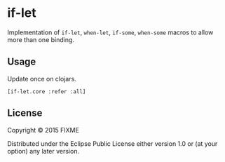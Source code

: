 # if-let

Implementation of `if-let`, `when-let`, `if-some`, `when-some` macros to allow more than one binding.

## Usage

Update once on clojars.

`[if-let.core :refer :all]`

## License

Copyright © 2015 FIXME

Distributed under the Eclipse Public License either version 1.0 or (at
your option) any later version.

